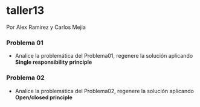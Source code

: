 # taller13
Por Alex Ramirez y Carlos Mejia
### Problema 01

* Analice la problemática del Problema01, regenere la solución aplicando **Single responsibility principle**

### Problema 02

* Analice la problemática del Problema02, regenere la solución aplicando **Open/closed principle**
